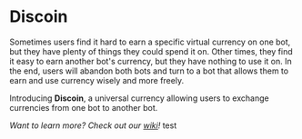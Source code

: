 # Discoin

Sometimes users find it hard to earn a specific virtual currency on one bot, but they have plenty of things they could spend it on. Other times, they find it easy to earn another bot's currency, but they have nothing to use it on. In the end, users will abandon both bots and turn to a bot that allows them to earn and use currency wisely and more freely.

Introducing **Discoin**, a universal currency allowing users to exchange currencies from one bot to another bot.

*Want to learn more? Check out our [wiki](https://github.com/Discoin/api/wiki)!*
test
